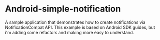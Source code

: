 Android-simple-notification
===========================

A sample application that demonstrates how to create notifications via NotificationCompat API. This example is based on Android SDK guides, but i'm adding some refactors and making more easy to understand.
